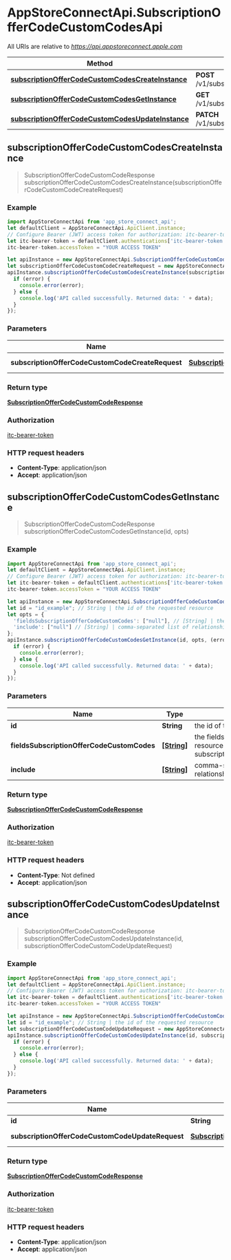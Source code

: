 # AppStoreConnectApi.SubscriptionOfferCodeCustomCodesApi

All URIs are relative to *https://api.appstoreconnect.apple.com*

Method | HTTP request | Description
------------- | ------------- | -------------
[**subscriptionOfferCodeCustomCodesCreateInstance**](SubscriptionOfferCodeCustomCodesApi.md#subscriptionOfferCodeCustomCodesCreateInstance) | **POST** /v1/subscriptionOfferCodeCustomCodes | 
[**subscriptionOfferCodeCustomCodesGetInstance**](SubscriptionOfferCodeCustomCodesApi.md#subscriptionOfferCodeCustomCodesGetInstance) | **GET** /v1/subscriptionOfferCodeCustomCodes/{id} | 
[**subscriptionOfferCodeCustomCodesUpdateInstance**](SubscriptionOfferCodeCustomCodesApi.md#subscriptionOfferCodeCustomCodesUpdateInstance) | **PATCH** /v1/subscriptionOfferCodeCustomCodes/{id} | 



## subscriptionOfferCodeCustomCodesCreateInstance

> SubscriptionOfferCodeCustomCodeResponse subscriptionOfferCodeCustomCodesCreateInstance(subscriptionOfferCodeCustomCodeCreateRequest)



### Example

```javascript
import AppStoreConnectApi from 'app_store_connect_api';
let defaultClient = AppStoreConnectApi.ApiClient.instance;
// Configure Bearer (JWT) access token for authorization: itc-bearer-token
let itc-bearer-token = defaultClient.authentications['itc-bearer-token'];
itc-bearer-token.accessToken = "YOUR ACCESS TOKEN"

let apiInstance = new AppStoreConnectApi.SubscriptionOfferCodeCustomCodesApi();
let subscriptionOfferCodeCustomCodeCreateRequest = new AppStoreConnectApi.SubscriptionOfferCodeCustomCodeCreateRequest(); // SubscriptionOfferCodeCustomCodeCreateRequest | SubscriptionOfferCodeCustomCode representation
apiInstance.subscriptionOfferCodeCustomCodesCreateInstance(subscriptionOfferCodeCustomCodeCreateRequest, (error, data, response) => {
  if (error) {
    console.error(error);
  } else {
    console.log('API called successfully. Returned data: ' + data);
  }
});
```

### Parameters


Name | Type | Description  | Notes
------------- | ------------- | ------------- | -------------
 **subscriptionOfferCodeCustomCodeCreateRequest** | [**SubscriptionOfferCodeCustomCodeCreateRequest**](SubscriptionOfferCodeCustomCodeCreateRequest.md)| SubscriptionOfferCodeCustomCode representation | 

### Return type

[**SubscriptionOfferCodeCustomCodeResponse**](SubscriptionOfferCodeCustomCodeResponse.md)

### Authorization

[itc-bearer-token](../README.md#itc-bearer-token)

### HTTP request headers

- **Content-Type**: application/json
- **Accept**: application/json


## subscriptionOfferCodeCustomCodesGetInstance

> SubscriptionOfferCodeCustomCodeResponse subscriptionOfferCodeCustomCodesGetInstance(id, opts)



### Example

```javascript
import AppStoreConnectApi from 'app_store_connect_api';
let defaultClient = AppStoreConnectApi.ApiClient.instance;
// Configure Bearer (JWT) access token for authorization: itc-bearer-token
let itc-bearer-token = defaultClient.authentications['itc-bearer-token'];
itc-bearer-token.accessToken = "YOUR ACCESS TOKEN"

let apiInstance = new AppStoreConnectApi.SubscriptionOfferCodeCustomCodesApi();
let id = "id_example"; // String | the id of the requested resource
let opts = {
  'fieldsSubscriptionOfferCodeCustomCodes': ["null"], // [String] | the fields to include for returned resources of type subscriptionOfferCodeCustomCodes
  'include': ["null"] // [String] | comma-separated list of relationships to include
};
apiInstance.subscriptionOfferCodeCustomCodesGetInstance(id, opts, (error, data, response) => {
  if (error) {
    console.error(error);
  } else {
    console.log('API called successfully. Returned data: ' + data);
  }
});
```

### Parameters


Name | Type | Description  | Notes
------------- | ------------- | ------------- | -------------
 **id** | **String**| the id of the requested resource | 
 **fieldsSubscriptionOfferCodeCustomCodes** | [**[String]**](String.md)| the fields to include for returned resources of type subscriptionOfferCodeCustomCodes | [optional] 
 **include** | [**[String]**](String.md)| comma-separated list of relationships to include | [optional] 

### Return type

[**SubscriptionOfferCodeCustomCodeResponse**](SubscriptionOfferCodeCustomCodeResponse.md)

### Authorization

[itc-bearer-token](../README.md#itc-bearer-token)

### HTTP request headers

- **Content-Type**: Not defined
- **Accept**: application/json


## subscriptionOfferCodeCustomCodesUpdateInstance

> SubscriptionOfferCodeCustomCodeResponse subscriptionOfferCodeCustomCodesUpdateInstance(id, subscriptionOfferCodeCustomCodeUpdateRequest)



### Example

```javascript
import AppStoreConnectApi from 'app_store_connect_api';
let defaultClient = AppStoreConnectApi.ApiClient.instance;
// Configure Bearer (JWT) access token for authorization: itc-bearer-token
let itc-bearer-token = defaultClient.authentications['itc-bearer-token'];
itc-bearer-token.accessToken = "YOUR ACCESS TOKEN"

let apiInstance = new AppStoreConnectApi.SubscriptionOfferCodeCustomCodesApi();
let id = "id_example"; // String | the id of the requested resource
let subscriptionOfferCodeCustomCodeUpdateRequest = new AppStoreConnectApi.SubscriptionOfferCodeCustomCodeUpdateRequest(); // SubscriptionOfferCodeCustomCodeUpdateRequest | SubscriptionOfferCodeCustomCode representation
apiInstance.subscriptionOfferCodeCustomCodesUpdateInstance(id, subscriptionOfferCodeCustomCodeUpdateRequest, (error, data, response) => {
  if (error) {
    console.error(error);
  } else {
    console.log('API called successfully. Returned data: ' + data);
  }
});
```

### Parameters


Name | Type | Description  | Notes
------------- | ------------- | ------------- | -------------
 **id** | **String**| the id of the requested resource | 
 **subscriptionOfferCodeCustomCodeUpdateRequest** | [**SubscriptionOfferCodeCustomCodeUpdateRequest**](SubscriptionOfferCodeCustomCodeUpdateRequest.md)| SubscriptionOfferCodeCustomCode representation | 

### Return type

[**SubscriptionOfferCodeCustomCodeResponse**](SubscriptionOfferCodeCustomCodeResponse.md)

### Authorization

[itc-bearer-token](../README.md#itc-bearer-token)

### HTTP request headers

- **Content-Type**: application/json
- **Accept**: application/json

